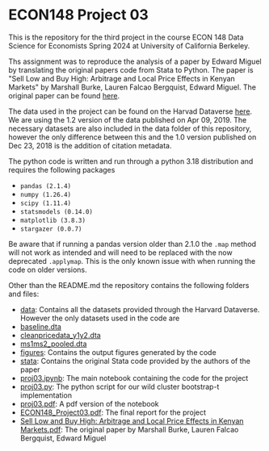 # ECON148 Project 03
This is the repository for the third project in the course ECON 148 Data Science for Economists Spring 2024 at University of California Berkeley.

Ths assignment was to reproduce the analysis of a paper by Edward Miguel by translating the original papers code from Stata to Python. The paper is "Sell Low and Buy High: Arbitrage and Local Price Effects in Kenyan Markets" by Marshall Burke, Lauren Falcao Bergquist, Edward Miguel. The original paper can be found [here](https://economics.harvard.edu/files/economics/files/ms29141.pdf).

The data used in the project can be found on the Harvad Dataverse [here](https://dataverse.harvard.edu/dataset.xhtml?persistentId=doi:10.7910/DVN/C8UMQP). We are using the 1.2 version of the data published on Apr 09, 2019. The necessary datasets are also included in the data folder of this repository, however the only difference between this and the 1.0 version published on Dec 23, 2018 is the addition of citation metadata.

The python code is written and run through a python 3.18 distribution and requires the following packages

- ```pandas (2.1.4)```
- ```numpy (1.26.4)```
- ```scipy (1.11.4)```
- ```statsmodels (0.14.0)```
- ```matplotlib (3.8.3)```
- ```stargazer (0.0.7)```

Be aware that if running a pandas version older than 2.1.0 the `.map` method will not work as intended and will need to be replaced with the now deprecated `.applymap`. This is the only known issue with when running the code on older versions.

Other than the README.md the repository contains the following folders and files:

- [data](proj/proj03/data): Contains all the datasets provided through the Harvard Dataverse. However the only datasets used in the code are
 - [baseline.dta](proj/proj03/data/baseline.dta)
 - [cleanpricedata_y1y2.dta](proj/proj03/data/cleanPriceData_Y1Y2.dta)
 - [ms1ms2_pooled.dta](proj/proj03/data/MS1MS2_pooled.dta)
- [figures](proj/proj03/figures): Contains the output figures generated by the code
- [stata](proj/proj03/stata): Contains the original Stata code provided by the authors of the paper
- [proj03.ipynb](proj/proj03/proj03.ipynb): The main notebook containing the code for the project
- [proj03.py](proj/proj03/proj03.py): The python script for our wild cluster bootstrap-t implementation
- [proj03.pdf](proj/proj03/proj03.pdf): A pdf version of the notebook
- [ECON148_Project03.pdf](proj/proj03/ECON148_Project03.pdf): The final report for the project
- [Sell Low and Buy High: Arbitrage and Local Price Effects in Kenyan Markets.pdf](proj/proj03/Sell%20Low%20and%20Buy%20High:%20Arbitrage%20and%20Local%20Price%20Effects%20in%20Kenyan%20Markets.pdf): The original paper by Marshall Burke, Lauren Falcao Bergquist, Edward Miguel